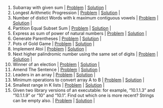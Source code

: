 1. Subarray with given sum | [Problem](https://practice.geeksforgeeks.org/problems/subarray-with-given-sum-1587115621/1) | [Solution](https://github.com/BhavikSojitra/6-Companies-30-Days-Challenge/blob/main/Adobe/SubarrayWithGivenSum.java) | 
2. Longest Arithmetic Progression | [Problem](https://practice.geeksforgeeks.org/problems/longest-arithmetic-progression1019/1/) | [Solution]() | 
3. Number of distict Words with k maximum contiguous vowels | [Problem](https://practice.geeksforgeeks.org/problems/7b9d245852bd8caf8a27d6d3961429f0a2b245f1/1/) | [Solution]() | 
4. Partition Equal Subset Sum | [Problem](https://practice.geeksforgeeks.org/problems/subset-sum-problem2014/1) | [Solution]() | 
5. Express as sum of power of natural numbers | [Problem](https://practice.geeksforgeeks.org/problems/express-as-sum-of-power-of-natural-numbers5647/1) | [Solution]() | 
6. Generate Parentheses | [Problem](https://practice.geeksforgeeks.org/problems/generate-all-possible-parentheses/1/) | [Solution]() | 
7. Pots of Gold Game | [Problem](https://practice.geeksforgeeks.org/problems/pots-of-gold-game/1/) | [Solution]() | 
8. Implement Atoi | [Problem](https://practice.geeksforgeeks.org/problems/implement-atoi/1/) | [Solution]() | 
9. Next higher palindromic number using the same set of digits | [Problem](https://practice.geeksforgeeks.org/problems/next-higher-palindromic-number-using-the-same-set-of-digits5859/1/) | [Solution]() | 
10. Winner of an election | [Problem](https://practice.geeksforgeeks.org/problems/winner-of-an-election-where-votes-are-represented-as-candidate-names-1587115621/1/) | [Solution]() | 
11. Amend The Sentence | [Problem](https://practice.geeksforgeeks.org/problems/amend-the-sentence3235/1) | [Solution]() | 
12. Leaders in an array | [Problem](https://practice.geeksforgeeks.org/problems/leaders-in-an-array-1587115620/1/) | [Solution]() | 
13. Minimum operations to convert array A to B | [Problem](https://practice.geeksforgeeks.org/problems/minimum-insertions-to-make-two-arrays-equal/1/) | [Solution]() | 
14. Smallest range in K lists | [Problem](https://practice.geeksforgeeks.org/problems/find-smallest-range-containing-elements-from-k-lists/1/) | [Solution]() | 
15. Given two library versions of an executable: for example, “10.1.1.3” and “10.1.1.9” or “10” and “10.1”. Find out which one is more recent? Strings can be empty also. | [Problem]() | [Solution]() | 
